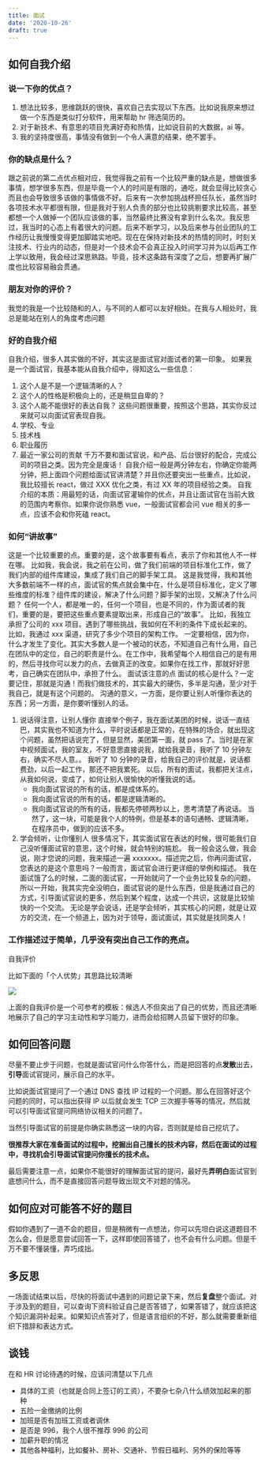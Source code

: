 ```yaml
---
title: 面试
date: '2020-10-26'
draft: true
---
```


## 如何自我介绍

### 说一下你的优点？

1. 想法比较多，思维跳跃的很快，喜欢自己去实现以下东西。比如说我原来想过做一个东西是类似打分软件，用来帮助 hr 筛选简历的。
2. 对于新技术、有意思的项目充满好奇和热情，比如说目前的大数据，ai 等。
3. 我的坚持度很高，事情没有做到一个令人满意的结果，绝不罢手。

### 你的缺点是什么？

跟之前说的第二点优点相对应，我觉得我之前有一个比较严重的缺点是，想做很多事情，想学很多东西，但是毕竟一个人的时间是有限的，通吃，就会显得比较贪心而且也会导致很多该做的事情做不好。后来有一次参加挑战杯担任队长，虽然当时各项技术水平都很有限，但是我对于别人负责的部分也比较挑剔要求比较高，甚至都想一个人做掉一个团队应该做的事，当然最终比赛没有拿到什么名次。我反思过，我当时的心态上有着很大的问题。后来不断学习，以及后来参与创业团队的工作经历让我慢慢变得更加脚踏实地吧。现在在保持对新技术的热情的同时，时刻关注技术、行业内的动态，但是对一个技术会不会真正投入时间学习并为以后再工作上学以致用，我会经过深思熟路。毕竟，技术这条路有深度了之后，想要再扩展广度也比较容易融会贯通。

### 朋友对你的评价？

我觉的我是一个比较随和的人，与不同的人都可以友好相处。在我与人相处时，我总是能站在别人的角度考虑问题

### 好的自我介绍

自我介绍，很多人其实做的不好，其实这是面试官对面试者的第一印象。
如果我是一个面试官，我基本能从自我介绍中，得知这么一些信息：

1. 这个人是不是一个逻辑清晰的人？
2. 这个人的性格是积极向上的，还是稍显自卑的？
3. 这个人能不能很好的表达自我？
   这些问题很重要，按照这个思路，其实你反过来就可以向面试官表现自我。
4. 学校、专业
5. 技术栈
6. 职业履历
7. 最近一家公司的贡献
   千万不要和面试官说，和产品、后台很好的配合，完成公司的项目之类。因为完全是废话！
   自我介绍一般是两分钟左右，你确定你能两分钟，把上面四个问题给面试官讲清楚？并且你还要突出一些重点，比如说，我比较擅长 react，做过 XXX 优化之类，有过 XX 年的项目经验之类。
   自我介绍的本质：用最短的话，向面试官灌输你的优点，并且让面试官在当前大致的范围内考察你。如果你说你熟悉 vue，一般面试官都会问 vue 相关的多一点，应该不会和你死磕 react。

### 如何“讲故事”

这是一个比较重要的点。重要的是，这个故事要有看点，表示了你和其他人不一样在哪。
比如我，我会说，我之前在公司，做了我们前端的项目标准化工作，做了我们内部的组件库建设，集成了我们自己的脚手架工具。
这是我觉得，我和其他大多数前端不一样的点，面试官的焦点就会集中在，什么是项目标准化，定义了哪些维度的标准？组件库的建设，解决了什么问题？脚手架的出现，又解决了什么问题？
任何一个人，都是唯一的，任何一个项目，也是不同的，作为面试者的我们，重要的是，要把这些重点要素提取出来，形成自己的“故事”。
比如，我独立承担了公司的 xxx 项目。遇到了哪些挑战，我如何在不利的条件下成长起来的。
比如，我通过 xxx 渠道，研究了多少个项目的架构工作。
一定要相信，因为你，什么才发生了变化。其实大多数人是一个被动的状态，不知道自己有什么用，自己在团队中的定位，自己的职责是什么。在工作中，我希望每个人相信自己的是有用的，然后寻找你可以发力的点，去做真正的改变。如果你在找工作，那就好好思考，自己确实在团队中，承担了什么。
面试该注意的点
面试的核心是什么？一定要记住，那就是沟通！而我们做技术的，其实最大的硬伤，多半是沟通，至少对于我自己，就是有这个问题的。
沟通的意义，一方面，是你要让别人听懂你表达的东西；另一方面，是你要听懂别人的话。

1. 说话得注意，让别人懂你
   直接举个例子，我在面试美团的时候，说话一直结巴，其实我也不知道为什么，平时说话都是正常的，在特殊的场合，就出现这个问题，虽然把话说完了，但是显然，美团第一面，就 pass 了。当时是在家中视频面试，我的室友，不好意思直接说我，就给我录音，我听了 10 分钟左右，确实不尽人意。。
   我听了 10 分钟的录音，给我自己的评价就是，说话都费劲，以后一起工作，那还不把我累死。
   以后，所有的面试，我都把关注点，从我如何说，变成了，如何让别人很愉快的听懂我说的话。
   - 我向面试官说的所有的话，都是成体系的。
   - 我向面试官说的所有的话，都是逻辑清晰的。
   - 我向面试官说的所有的话，我都先停顿两秒以上，思考清楚了再说话。
     当然了，这一块，可能是我个人的特例，但是基本的语句通畅、逻辑清晰，在程序员中，做到的应该不多。
2. 学会倾听，让你懂别人
   很多情况下，其实面试官在表达的时候，很可能我们自己没听懂面试官的意思，这个时候，就会特别的尴尬。
   我一般会这么做，我会说，刚才您说的问题，我来描述一遍 xxxxxxx。描述完之后，你再问面试官，您表达的是这个意思吗？一般而言，面试官会进行更详细的举例和描述。
   我在面试饿了么的时候，二面的面试官，一开始就问了一个业务比较复杂的问题，所以一开始，我其实完全没明白，面试官说的是什么东西，但是我通过自己的方式，引导面试官说的更多，然后到某个程度，达成一个共识，这就是比较愉快的一个交流。
   无论是学会说话，还是学会倾听，其实核心的问题，就是让双方的交流，在一个频道上，因为对于领导，面试面试，其实就是找同类人！

### 工作描述过于简单，几乎没有突出自己工作的亮点。

自我评价

比如下面的「个人优势」其思路比较清晰

![](https://s0.lgstatic.com/i/image2/M01/AE/01/CgoB5l3fQpiARBw3AACnI5eQGok547.png)

上面的自我评价是一个可参考的模板：候选人不但突出了自己的优势，而且还清晰地展示了自己的学习主动性和学习能力，进而会给招聘人员留下很好的印象。

## 如何回答问题

尽量不要止步于问题，也就是面试官问什么你答什么，而是把回答的点**发散**出去，**引导**面试官提问，展示自己的水平。

比如说面试官提问了一个通过 DNS 查找 IP 过程的一个问题。那么在回答好这个问题的同时，可以指出获得 IP 以后就会发生 TCP 三次握手等等的情况，然后就可以引导面试官提问网络协议相关的问题了。

当然引导面试官的前提是你确实熟悉这一块的内容，否则就是给自己挖坑了。

**很推荐大家在准备面试的过程中，挖掘出自己擅长的技术内容，然后在面试的过程中，寻找机会引导面试官提问你擅长的技术点。**

最后需要注意一点，如果你不能很好的理解面试官的提问，最好先**弄明白**面试官到底想问什么，而不是直接回答问题导致出现文不对题的情况。

## 如何应对可能答不好的题目

假如你遇到了一道不会的题目，但是稍微有一点想法，你可以先坦白说这道题目不怎么会，但是愿意尝试回答一下，这样即使回答错了，也不会有什么问题。但是千万不要不懂装懂，弄巧成拙。

## 多反思

一场面试结束以后，尽快的将面试中遇到的问题记录下来，然后**复盘**整个面试。对于涉及到的题目，可以查询下资料验证自己是否答错了，如果答错了，就应该把这个知识漏洞补起来。如果知识点答对了，但是语言组织的不好，那么就需要重新组织下措辞和表达方式。

## 谈钱

在和 HR 讨论待遇的时候，应该问清楚以下几点

- 具体的工资（也就是合同上签订的工资），不要杂七杂八什么绩效加起来的那种
- 五险一金缴纳的比例
- 加班是否有加班工资或者调休
- 是否是 996，我个人很不推荐 996 的公司
- 加薪升职的情况
- 其他各种福利，比如餐补、房补、交通补、节假日福利、另外的保险等等
